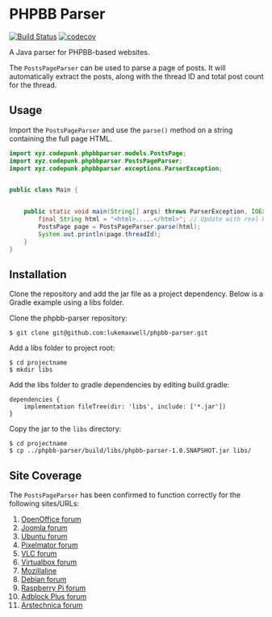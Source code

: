 # PHPBB Parser
[![Build Status](https://travis-ci.org/lukemaxwell/phpbb-parser.png?branch=master)](https://travis-ci.org/lukemaxwell/phpbbb-parser)
[![codecov](https://codecov.io/gh/lukemaxwell/phpbb-parser/branch/master/graph/badge.svg)](https://codecov.io/gh/lukemaxwell/phpbb-parser)

A Java parser for PHPBB-based websites.

The `PostsPageParser` can be used to parse a page of posts. It will automatically extract the posts, along with the thread ID and total post count for the thread.

## Usage
Import the `PostsPageParser`  and use the `parse()` method on a string containing 
the full page HTML.
 
```java
import xyz.codepunk.phpbbparser.models.PostsPage;
import xyz.codepunk.phpbbparser.PostsPageParser;
import xyz.codepunk.phpbbparser.exceptions.ParserException;


public class Main {


    public static void main(String[] args) throws ParserException, IOException, InterruptedException {
        final String html = "<html>.....</html>"; // Update with real HTML
        PostsPage page = PostsPageParser.parse(html);
        System.out.println(page.threadId);
    }
}
```

## Installation
Clone the repository and add the jar file as a project dependency. Below is a Gradle example using a libs folder.


Clone the phpbb-parser repository:
```
$ git clone git@github.com:lukemaxwell/phpbb-parser.git
```

Add a libs folder to project root:
```
$ cd projectname
$ mkdir libs
```

Add the libs folder to gradle dependencies by editing build.gradle:
```
dependencies {
    implementation fileTree(dir: 'libs', include: ['*.jar'])
}
```


Copy the jar to the `libs` directory:
```
$ cd projectname
$ cp ../phpbb-parser/build/libs/phpbb-parser-1.0.SNAPSHOT.jar libs/
```
     
## Site Coverage

The `PostsPageParser` has been confirmed to function correctly for the following sites/URLs:

1. [OpenOffice forum](https://forum.openoffice.org/en/forum/viewtopic.php?f=5&t=102832)
2. [Joomla forum](https://forum.joomla.org/viewtopic.php?f=706&t=976319)
3. [Ubuntu forum](https://forum.ubuntu-it.org/viewtopic.php?f=17&t=637551)
4. [Pixelmator forum](http://www.pixelmator.com/community/viewtopic.php?f=18&t=17730)
5. [VLC forum](https://forum.videolan.org/viewtopic.php?f=12&t=154744)
6. [Virtualbox forum](https://forums.virtualbox.org/viewtopic.php?f=35&t=96608)
7. [Mozillaline](http://forums.mozillazine.org/viewtopic.php?f=7&t=3034017)
8. [Debian forum](http://forums.debian.net/viewtopic.php?f=17&t=147212)
9. [Raspberry Pi forum](https://www.raspberrypi.org/forums/viewtopic.php?f=63&t=187256)
10. [Adblock Plus forum](https://adblockplus.org/forum/viewtopic.php?f=10&t=75244)
11. [Arstechnica forum](https://arstechnica.com/civis/viewtopic.php?f=6&t=1444785)

